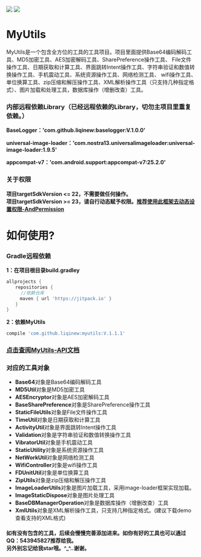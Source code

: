 [![](https://jitpack.io/v/liqinew/myutils.svg)](https://jitpack.io/#liqinew/myutils)
[![](https://img.shields.io/badge/%E4%BD%9C%E8%80%85-%E6%9D%8E%E5%A5%87-orange.svg)](https://github.com/LiqiNew)

# MyUtils
MyUtils是一个包含全方位的工具的工具项目。项目里面提供Base64编码解码工具、MD5加密工具、AES加密解码工具、SharePreference操作工具、
File文件操作工具、日期获取和计算工具、界面跳转Intent操作工具、字符串验证和数值转换操作工具、手机震动工具、系统资源操作工具、网络检测工具、
wifi操作工具、单位换算工具、zip压缩和解压操作工具、XML解析操作工具（只支持几种指定格式）、图片加载和处理工具，数据库操作（增删改查）工具。

### 内部远程依赖Library（已经远程依赖的Library，切勿主项目里重复依赖。）

**BaseLogger：'com.github.liqinew:baselogger:V.1.0.0'**<br>

**universal-image-loader：'com.nostra13.universalimageloader:universal-image-loader:1.9.5'**<br>

**appcompat-v7：'com.android.support:appcompat-v7:25.2.0'**<br>

### 关于权限
**项目targetSdkVersion <= 22，不需要做任何操作。<br>
项目targetSdkVersion >= 23，请自行动态赋予权限。[推荐使用此框架去动态设置权限-AndPermission](https://github.com/yanzhenjie/AndPermission)**

# 如何使用?

### Gradle远程依赖 ###
**1：在项目根目录build.gradley**	<br>
```gradle
allprojects {
　　repositories {
  　　//依赖仓库
　　　maven { url 'https://jitpack.io' }
　　}
}
```
**2：依赖MyUtils**<br>
```gradle
compile 'com.github.liqinew:myutils:V.1.1.1'
```

###  [点击查阅MyUtils-API文档](https://liqinew.github.io/MyUtils/)

### 对应的工具对象

* **Base64**对象是Base64编码解码工具
* **MD5Util**对象是MD5加密工具
* **AESEncryptor**对象是AES加密解码工具
* **BaseSharePreference**对象是SharePreference操作工具
* **StaticFileUtils**对象是File文件操作工具
* **TimeUtil**对象是日期获取和计算工具
* **ActivityUtil**对象是界面跳转Intent操作工具
* **Validation**对象是字符串验证和数值转换操作工具
* **VibratorUtil**对象是手机震动工具
* **StaticUtility**对象是系统资源操作工具
* **NetWorkUtil**对象是网络检测工具
* **WifiController**对象是wifi操作工具
* **FDUnitUtil**对象是单位换算工具
* **ZipUtils**对象是zip压缩和解压操作工具
* **ImageLoaderUtils**对象是图片加载工具，采用image-loader框架实现加载。
* **ImageStaticDispose**对象是图片处理工具
* **BaseDBManagerOperation**对象是数据库操作（增删改查）工具
* **XmlUtils**对象是XML解析操作工具，只支持几种指定格式。(建议下载demo查看支持的XML格式)

#### 如有没有包含的工具，后续会慢慢完善添加进来。如你有好的工具也可以通过QQ：543945827推荐给我。<br>另外别忘记给我star哦。^_^..谢谢。
